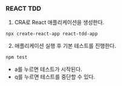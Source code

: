 ### REACT TDD

1. CRA로 React 애플리케이션을 생성한다.

```
npx create-react-app react-tdd-app
```

2. 애플리케이션 실행 후 기본 테스트를 진행한다.

```
npm test
```

- a를 누르면 테스트가 시작된다.
- q를 누르면 테스트를 중단할 수 있다.
